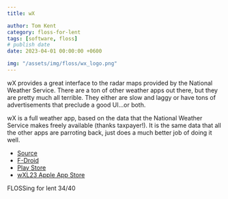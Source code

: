 ```yaml
---
title: wX

author: Tom Kent
category: floss-for-lent
tags: [software, floss]
# publish date
date: 2023-04-01 00:00:00 +0600

img: "/assets/img/floss/wx_logo.png"
---
```


wX provides a great interface to the radar maps provided by the National Weather Service. There are a ton of other
weather apps out there, but they are pretty much all terrible. They either are slow and laggy or have tons of 
advertisements that preclude a good UI...or both. 

wX is a full weather app, based on the data that the National Weather Service makes freely available (thanks taxpayer!).
It is the same data that all the other apps are parroting back, just does a much better job of doing it well.

*   [Source](https://gitlab.com/joshua.tee/wx)
*   [F-Droid](https://f-droid.org/en/packages/joshuatee.wx/)
*   [Play Store](https://play.google.com/store/apps/details?id=joshuatee.wx&hl=en_US&gl=US)
*   [wXL23 Apple App Store](https://apps.apple.com/us/app/wxl23/id1171250052)

FLOSSing for lent 34/40